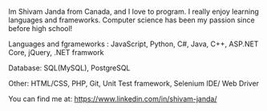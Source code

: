 Im Shivam Janda from Canada, and I love to program. I really enjoy learning languages and frameworks. Computer science has been my passion since before high school!

Languages and fgrameworks : JavaScript, Python, C#, Java, C++, ASP.NET Core, jQuery, .NET framwork

Database: SQL(MySQL), PostgreSQL

Other: HTML/CSS, PHP, Git, Unit Test framework, Selenium IDE/ Web Driver

You can find me at: https://www.linkedin.com/in/shivam-janda/
